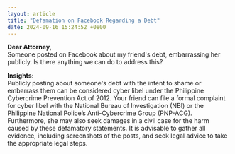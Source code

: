 ```yaml
---
layout: article
title: "Defamation on Facebook Regarding a Debt"
date: 2024-09-16 15:24:52 +0800
---
```


<p><strong>Dear Attorney,</strong><br>Someone posted on Facebook about my friend's debt, embarrassing her publicly. Is there anything we can do to address this?</p><p><strong>Insights:</strong><br>Publicly posting about someone's debt with the intent to shame or embarrass them can be considered cyber libel under the Philippine Cybercrime Prevention Act of 2012. Your friend can file a formal complaint for cyber libel with the National Bureau of Investigation (NBI) or the Philippine National Police’s Anti-Cybercrime Group (PNP-ACG). Furthermore, she may also seek damages in a civil case for the harm caused by these defamatory statements. It is advisable to gather all evidence, including screenshots of the posts, and seek legal advice to take the appropriate legal steps.</p>